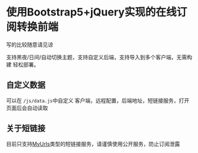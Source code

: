 # 使用Bootstrap5+jQuery实现的在线订阅转换前端

写的比较随意请见谅

支持黑夜/日间/自动切换主题，支持自定义后端，支持导入到多个客户端，无需构建 轻松部署。

## 自定义数据

可以在 `/js/data.js`中自定义 客户端，远程配置，后端地址，短链接服务，打开页面后会自动读取

## 关于短链接

目前只支持[MyUrls](https://github.com/CareyWang/MyUrls)类型的短链接服务，请谨慎使用公开服务，防止订阅泄露
